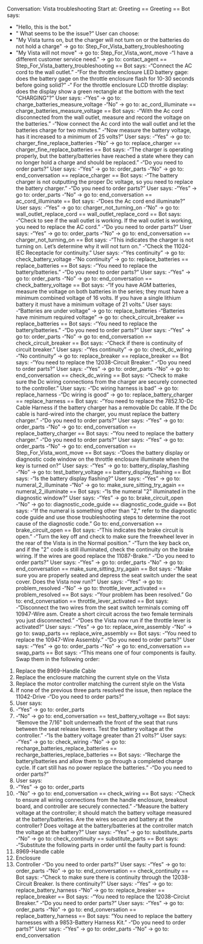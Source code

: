 Conversation: Vista troubleshooting
Start at: Greeting
== Greeting ==
Bot says:
- "Hello, this is the bot."
- " What seems to be the issue?”
User can choose:
- "My Vista turns on, but the charger will not turn on or the batteries do not hold a charge" ->
go to: Step_For_Vista_battery_troubleshooting
- "My Vista will not move" -> go to: Step_For_Vista_wont_move
-“I have a different customer service need.” -> go to: contact_agent
== Step_For_Vista_battery_troubleshooting ==
Bot says:
-“Connect the AC cord to the wall outlet.”
-“For the throttle enclosure LED battery gage: does the battery gage on the throttle
enclosure flash for 10-30 seconds before going solid?”
-“ For the throttle enclosure LCD throttle display: does the display show a green rectangle
at the bottom with the text "CHARGING"?”
User says:
-“Yes” -> go to: charge_batteries_measure_voltage
-“No” -> go to: ac_cord_illuminate
== charge_batteries_measure_voltage ==
Bot says:
-“With the Ac cord disconnected from the wall outlet, measure and record the voltage on
the batteries.”
-“Now connect the Ac cord into the wall outlet and let the batteries charge for two
minutes.”
-“Now measure the battery voltage, has it increased to a minimum of 25 volts?”
User says:
-“Yes” -> go to: charger_fine_replace_batteries
-“No” -> go to: replace_charger
== charger_fine_replace_batteries ==
Bot says:
-“The charger is operating properly, but the battery/batteries have reached a state where
they can no longer hold a charge and should be replaced.”
-“Do you need to order parts?”
User says:
-“Yes” -> go to: order_parts
-“No” -> go to: end_conversation
== replace_charger ==
Bot says:
-“The battery charger is not outputting the proper Dc voltage, so you need to replace the
battery charger.”
-“Do you need to order parts?”
User says:
-“Yes” -> go to: order_parts
-“No” -> go to: end_conversation
== ac_cord_illuminate ==
Bot says:
-“Does the Ac cord end illuminate?”
User says:
-“Yes” -> go to: charger_not_turning_on
-“No” -> go to: wall_outlet_replace_cord
== wall_outlet_replace_cord ==
Bot says:
-“Check to see if the wall outlet is working. If the wall outlet is working, you need to replace
the AC cord.”
-“Do you need to order parts?”
User says:
-“Yes” -> go to: order_parts
-“No” -> go to: end_conversation
== charger_not_turning_on ==
Bot says:
-“This indicates the charger is not turning on. Let’s determine why it will not turn on.”
-“Check the 11024-IEC Receptacle for continuity.”
User says:
-“Yes continuity” -> go to: check_battery_voltage
-“No continuity” -> go to: replace_batteries
== replace_batteries ==
Bot says:
-“You need to replace the battery/batteries.”
-“Do you need to order parts?”
User says:
-“Yes” -> go to: order_parts
-“No” -> go to: end_conversation
== check_battery_voltage ==
Bot says:
-“If you have AGM batteries, measure the voltage on both batteries in the series; they must
have a minimum combined voltage of 16 volts. If you have a single lithium battery it must
have a minimum voltage of 21 volts.”
User says:
-“Batteries are under voltage” -> go to: replace_batteries
-“Batteries have minimum required voltage” -> go to: check_circuit_breaker
== replace_batteries ==
Bot says:
-“You need to replace the battery/batteries.”
-“Do you need to order parts?”
User says:
-“Yes” -> go to: order_parts
-“No” -> go to: end_conversation
== check_circuit_breaker ==
Bot says:
-“Check if there is continuity of circuit breaker.”
User says:
-“Yes continuity” -> go to: check_dc_wiring
-“No continuity” -> go to: replace_breaker
== replace_breaker ==
Bot says:
-“You need to replace the 12038-Circuit Breaker.”
-“Do you need to order parts?”
User says:
-“Yes” -> go to: order_parts
-“No” -> go to: end_conversation
== check_dc_wiring ==
Bot says:
-“Check to make sure the Dc wiring connections from the charger are securely connected
to the controller.”
User says:
-“Dc wiring harness is bad” -> go to: replace_harness
-“Dc wiring is good” -> go to: replace_battery_charger
== replace_harness ==
Bot says:
-“You need to replace the 7852.10-Dc Cable Harness if the battery charger has a
removable Dc cable. If the Dc cable is hard-wired into the charger, you must replace the
battery charger.”
-“Do you need to order parts?”
User says:
-“Yes” -> go to: order_parts
-“No” -> go to: end_conversation
== replace_battery_charger ==
Bot says:
-“You need to replace the battery charger.”
-“Do you need to order parts?”
User says:
-“Yes” -> go to: order_parts
-“No” -> go to: end_conversation
== Step_For_Vista_wont_move ==
Bot says:
-“Does the battery display or diagnostic code window on the throttle enclosure illuminate
when the key is turned on?”
User says:
-“Yes” -> go to: battery_display_flashing
-“No” -> go to: test_battery_voltage
== battery_display_flashing ==
Bot says:
-“Is the battery display flashing?”
User says:
-“Yes” -> go to: numeral_2_illuminate
-“No” -> go to: make_sure_sitting_try_again
== numeral_2_illuminate ==
Bot says:
-“Is the numeral "2" illuminated in the diagnostic window?”
User says:
-“Yes” -> go to: brake_circuit_open
-“No” -> go to: diagnostic_code_guide
== diagnostic_code_guide ==
Bot says:
-“If the numeral is something other than "2," refer to the diagnostic code guide and use
those troubleshooting steps to determine the root cause of the diagnostic code.”
Go to: end_conversation
== brake_circuit_open ==
Bot says:
-“This indicates the brake circuit is open.”
-“Turn the key off and check to make sure the freewheel lever in the rear of the Vista is in
the Normal position.”
-“Turn the key back on, and if the "2" code is still illuminated, check the continuity on the
brake wiring. If the wires are good replace the 11087-Brake.”
-“Do you need to order parts?”
User says:
-“Yes” -> go to: order_parts
-“No” -> go to: end_conversation
== make_sure_sitting_try_again ==
Bot says:
-“Make sure you are properly seated and depress the seat switch under the seat cover.
Does the Vista now run?”
User says:
-“Yes” -> go to: problem_resolved
-“No” -> go to: throttle_lever_activated
== problem_resolved ==
Bot says:
-“Your problem has been resolved.”
Go to: end_conversation
== throttle_lever_activated ==
Bot says:
-“Disconnect the two wires from the seat switch terminals coming off 10947-Wire asm.
Create a short circuit across the two female terminals you just disconnected.”
-“Does the Vista now run if the throttle lever is activated?”
User says:
-“Yes” -> go to: replace_wire_assembly
-“No” -> go to: swap_parts
== replace_wire_assembly ==
Bot says:
-“You need to replace the 10947-Wire Assembly.”
-“Do you need to order parts?”
User says:
-“Yes” -> go to: order_parts
-“No” -> go to: end_conversation
== swap_parts ==
Bot says:
-“This means one of four components is faulty. Swap them in the following order:
1. Replace the 8969-Handle Cable
2. Replace the enclosure matching the current style on the Vista
3. Replace the motor controller matching the current style on the Vista
4. If none of the previous three parts resolved the issue, then replace the 11042-Drive
-“Do you need to order parts?”
5. User says:
6. -“Yes” -> go to: order_parts
7. -“No” -> go to: end_conversation
== test_battery_voltage ==
Bot says:
“Remove the 7/16" bolt underneath the front of the seat that runs between the seat release
levers. Test the battery voltage at the controller.”
-“Is the battery voltage greater than 21 volts?”
User says:
-“Yes” -> go to: check_wiring
-“No” -> go to: recharge_batteries_replace_batteries
== recharge_batteries_replace_batteries ==
Bot says:
-“Recharge the battery/batteries and allow them to go through a completed charge cycle. If
cart still has no power replace the batteries.”
-“Do you need to order parts?”
1. User says:
2. -“Yes” -> go to: order_parts
3. -“No” -> go to: end_conversation
== check_wiring ==
Bot says:
-“Check to ensure all wiring connections from the handle enclosure, breakout board, and
controller are securely connected.”
-“Measure the battery voltage at the controller; it should match the battery voltage
measured at the battery/batteries. Are the wires secure and battery at the controller? Does
voltage at the battery/batteries at the controller match the voltage at the battery?”
User says:
-“Yes” -> go to: substitute_parts
-“No” -> go to: check_continuity
== substitute_parts ==
Bot says:
-“Substitute the following parts in order until the faulty part is found:
1. 8969-Handle cable
2. Enclosure
3. Controller
-“Do you need to order parts?”
User says:
-“Yes” -> go to: order_parts
-“No” -> go to: end_conversation
== check_continuity ==
Bot says:
-“Check to make sure there is continuity through the 12038-Circuit Breaker. Is there
continuity?”
User says:
-“Yes” -> go to: replace_battery_harness
-“No” -> go to: replace_breaker
== replace_breaker ==
Bot says:
-“You need to replace the 12038-Circiut Breaker.”
-“Do you need to order parts?”
User says:
-“Yes” -> go to: order_parts
-“No” -> go to: end_conversation
== replace_battery_harness ==
Bot says:
“You need to replace the battery harnesses with a 9853-Battery Harness Kit.”
-“Do you need to order parts?”
User says:
-“Yes” -> go to: order_parts
-“No” -> go to: end_conversation